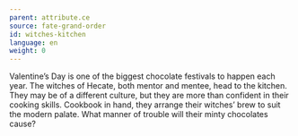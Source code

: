 ```yaml
---
parent: attribute.ce
source: fate-grand-order
id: witches-kitchen
language: en
weight: 0
---
```


Valentine’s Day is one of the biggest chocolate festivals to happen each year. The witches of Hecate, both mentor and mentee, head to the kitchen. They may be of a different culture, but they are more than confident in their cooking skills. Cookbook in hand, they arrange their witches’ brew to suit the modern palate.
What manner of trouble will their minty chocolates cause?
